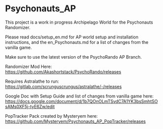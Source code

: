 # Psychonauts_AP

This project is a work in progress Archipelago World for the Psychonauts Randomizer.

Please read docs/setup_en.md for AP world setup and installation instructions,
and the en_Psychonauts.md for a list of changes from the vanilla game.

Make sure to use the latest version of the PsychoRando AP Branch.

Randomizer Mod Here:
https://github.com/Akashortstack/PsychoRando/releases

Requires Astralathe to run:
https://gitlab.com/scrunguscrungus/astralathe/-/releases

Google Doc with Setup Guide and list of changes from vanilla game here:
https://docs.google.com/document/d/1b7QOnOLmTSvdC7A1YK3bsSmhtSOsAMs0XF5j-tyE6Zw/edit

PopTracker Pack created by Mysteryem here:
https://github.com/Mysteryem/Psychonauts_AP_PopTracker/releases
